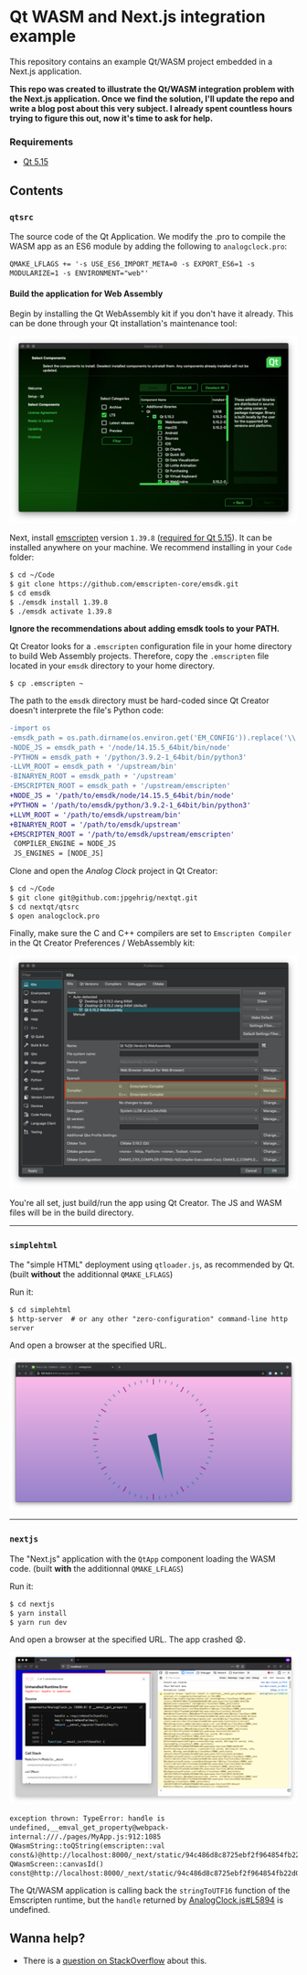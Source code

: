 Qt WASM and Next.js integration example
=======================================

This repository contains an example Qt/WASM project embedded in a Next.js application.

**This repo was created to illustrate the Qt/WASM integration problem with the Next.js application. Once we find the solution, I'll update the repo and write a blog post about this very subject. I already spent countless hours trying to figure this out, now it's time to ask for help.**


### Requirements

* [Qt 5.15](https://www.qt.io/)

Contents
--------

###  `qtsrc`

The source code of the Qt Application. We modify the .pro to compile the WASM app as an ES6 module by adding the following to `analogclock.pro`:

```
QMAKE_LFLAGS += '-s USE_ES6_IMPORT_META=0 -s EXPORT_ES6=1 -s MODULARIZE=1 -s ENVIRONMENT="web"'
```

#### Build the application for Web Assembly

Begin by installing the Qt WebAssembly kit if you don't have it already. This can be done through your Qt installation's maintenance tool:

![Qt Maintenance Tool](doc/qt-maintenance-wasm.png)

Next, install [emscripten](https://emscripten.org) version `1.39.8` ([required for Qt 5.15](https://doc.qt.io/qt-5/wasm.html)). It can be installed anywhere on your machine. We recommend installing in your `Code` folder:

    $ cd ~/Code
    $ git clone https://github.com/emscripten-core/emsdk.git
    $ cd emsdk
    $ ./emsdk install 1.39.8
    $ ./emsdk activate 1.39.8


**Ignore the recommendations about adding emsdk tools to your PATH.**

Qt Creator looks for a `.emscripten` configuration file in your home directory to build Web Assembly projects. Therefore, copy the `.emscripten` file located in your `emsdk` directory to your home directory.

    $ cp .emscripten ~

The path to the `emsdk` directory must be hard-coded since Qt Creator doesn't interprete the file's Python code:

```diff
-import os
-emsdk_path = os.path.dirname(os.environ.get('EM_CONFIG')).replace('\\', '/')
-NODE_JS = emsdk_path + '/node/14.15.5_64bit/bin/node'
-PYTHON = emsdk_path + '/python/3.9.2-1_64bit/bin/python3'
-LLVM_ROOT = emsdk_path + '/upstream/bin'
-BINARYEN_ROOT = emsdk_path + '/upstream'
-EMSCRIPTEN_ROOT = emsdk_path + '/upstream/emscripten'
+NODE_JS = '/path/to/emsdk/node/14.15.5_64bit/bin/node'
+PYTHON = '/path/to/emsdk/python/3.9.2-1_64bit/bin/python3'
+LLVM_ROOT = '/path/to/emsdk/upstream/bin'
+BINARYEN_ROOT = '/path/to/emsdk/upstream'
+EMSCRIPTEN_ROOT = '/path/to/emsdk/upstream/emscripten'
 COMPILER_ENGINE = NODE_JS
 JS_ENGINES = [NODE_JS]
```

Clone and open the *Analog Clock* project in Qt Creator:

    $ cd ~/Code
    $ git clone git@github.com:jpgehrig/nextqt.git
    $ cd nextqt/qtsrc
    $ open analogclock.pro

Finally, make sure the C and C++ compilers are set to `Emscripten Compiler` in the Qt Creator Preferences / WebAssembly kit:

![Qt Creator WASM KIT COMPILER](doc/qt-creator-wasm-kit-compiler.png)

You're all set, just build/run the app using Qt Creator. The JS and WASM files will be in the build directory.

---

### `simplehtml`

The "simple HTML" deployment using `qtloader.js`, as recommended by Qt. (built **without** the additionnal `QMAKE_LFLAGS`)

Run it:

    $ cd simplehtml
    $ http-server  # or any other "zero-configuration" command-line http server

And open a browser at the specified URL.

![simplehtml](doc/simplehtml.png)

---

### `nextjs`

The "Next.js" application with the `QtApp` component loading the WASM code. (built **with** the additionnal `QMAKE_LFLAGS`)


Run it:

    $ cd nextjs
    $ yarn install
    $ yarn run dev

And open a browser at the specified URL. The app crashed 😧.

![nextjs-error](doc/nextjs-error.png)

```
exception thrown: TypeError: handle is undefined,__emval_get_property@webpack-internal:///./pages/MyApp.js:912:1085
QWasmString::toQString(emscripten::val const&)@http://localhost:8000/_next/static/94c486d8c8725ebf2f964854fb22d0f4.wasm
QWasmScreen::canvasId() const@http://localhost:8000/_next/static/94c486d8c8725ebf2f964854fb22d0f4.wasm
```

 The Qt/WASM application is calling back the `stringToUTF16` function of the Emscripten runtime, but the `handle` returned by [AnalogClock.js#L5894](https://github.com/jpgehrig/nextqt/blob/master/nextjs/components/AnalogClock.js#L5894) is undefined.


## Wanna help?

* There is a [question on StackOverflow](https://stackoverflow.com/questions/67315001/qt-web-assembly-application-and-next-js-handle-is-undefined) about this.
